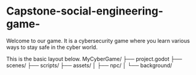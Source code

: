 # Capstone-social-engineering-game-

Welcome to our game. It is a cybersecurity game where you learn various ways to stay safe in the cyber world.


This is the basic layout below.
MyCyberGame/
├── project.godot
├── scenes/
├── scripts/
├── assets/
│   ├── npc/
│   └── background/
